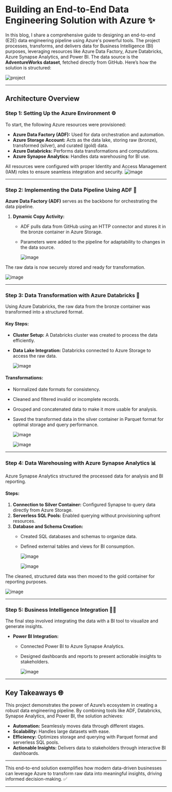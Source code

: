 # Building an End-to-End Data Engineering Solution with Azure ✨

In this blog, I share a comprehensive guide to designing an end-to-end (E2E) data engineering pipeline using Azure's powerful tools. The project processes, transforms, and delivers data for Business Intelligence (BI) purposes, leveraging resources like Azure Data Factory, Azure Databricks, Azure Synapse Analytics, and Power BI. The data source is the **AdventureWorks dataset**, fetched directly from GitHub. Here’s how the solution is structured:


![project](https://github.com/user-attachments/assets/7c51260a-236e-43ae-a965-91508684014c)


---

## **Architecture Overview**

### **Step 1: Setting Up the Azure Environment** ⚙️

To start, the following Azure resources were provisioned:

- **Azure Data Factory (ADF):** Used for data orchestration and automation.
- **Azure Storage Account:** Acts as the data lake, storing raw (bronze), transformed (silver), and curated (gold) data.
- **Azure Databricks:** Performs data transformations and computations.
- **Azure Synapse Analytics:** Handles data warehousing for BI use.

All resources were configured with proper Identity and Access Management (IAM) roles to ensure seamless integration and security.
![image](https://github.com/user-attachments/assets/0905a006-6a76-43cb-b007-4c1fe05b6e5e)


---

### **Step 2: Implementing the Data Pipeline Using ADF** 🚀

**Azure Data Factory (ADF)** serves as the backbone for orchestrating the data pipeline.

1. **Dynamic Copy Activity:**
   - ADF pulls data from GitHub using an HTTP connector and stores it in the bronze container in Azure Storage.
   - Parameters were added to the pipeline for adaptability to changes in the data source.
  
     ![image](https://github.com/user-attachments/assets/39e3d1b1-1275-4224-aaf4-c3753c50f564)


The raw data is now securely stored and ready for transformation.

![image](https://github.com/user-attachments/assets/aba16642-7e6b-4f06-b73d-0f37f41d7427)


---

### **Step 3: Data Transformation with Azure Databricks** 🔄

Using Azure Databricks, the raw data from the bronze container was transformed into a structured format.

#### Key Steps:
- **Cluster Setup:** A Databricks cluster was created to process the data efficiently.
- **Data Lake Integration:** Databricks connected to Azure Storage to access the raw data.

  ![image](https://github.com/user-attachments/assets/787233bd-acb1-47c8-84d6-308fe568eac2)


#### Transformations:
- Normalized date formats for consistency.
- Cleaned and filtered invalid or incomplete records.
- Grouped and concatenated data to make it more usable for analysis.
- Saved the transformed data in the silver container in Parquet format for optimal storage and query performance.

  ![image](https://github.com/user-attachments/assets/03c972ff-6228-4880-9e17-bbbf14e19cb7)

  ![image](https://github.com/user-attachments/assets/f1554d56-0276-4bcb-8a72-f8514051c835)



---

### **Step 4: Data Warehousing with Azure Synapse Analytics** 📊

Azure Synapse Analytics structured the processed data for analysis and BI reporting.

#### Steps:
1. **Connection to Silver Container:** Configured Synapse to query data directly from Azure Storage.
2. **Serverless SQL Pools:** Enabled querying without provisioning upfront resources.
3. **Database and Schema Creation:**
   - Created SQL databases and schemas to organize data.
   - Defined external tables and views for BI consumption.
  
     ![image](https://github.com/user-attachments/assets/9d82f4ca-5d2b-42ae-9da2-bd64948f70b5)

     ![image](https://github.com/user-attachments/assets/ce425f1d-dcd9-4b99-85d1-acbbc9e50d82)



The cleaned, structured data was then moved to the gold container for reporting purposes.

![image](https://github.com/user-attachments/assets/30a49adb-1e3b-4198-9f33-7d70e0a94d83)


---

### **Step 5: Business Intelligence Integration** 🕵️‍♂️

The final step involved integrating the data with a BI tool to visualize and generate insights.

- **Power BI Integration:**
   - Connected Power BI to Azure Synapse Analytics.
   - Designed dashboards and reports to present actionable insights to stakeholders.
 
     ![image](https://github.com/user-attachments/assets/a195d455-5889-4042-b144-bfe89f4260ee)


---

## **Key Takeaways** 🌐

This project demonstrates the power of Azure’s ecosystem in creating a robust data engineering pipeline. By combining tools like ADF, Databricks, Synapse Analytics, and Power BI, the solution achieves:

- **Automation:** Seamlessly moves data through different stages.
- **Scalability:** Handles large datasets with ease.
- **Efficiency:** Optimizes storage and querying with Parquet format and serverless SQL pools.
- **Actionable Insights:** Delivers data to stakeholders through interactive BI dashboards.

---

This end-to-end solution exemplifies how modern data-driven businesses can leverage Azure to transform raw data into meaningful insights, driving informed decision-making. ✅

---

